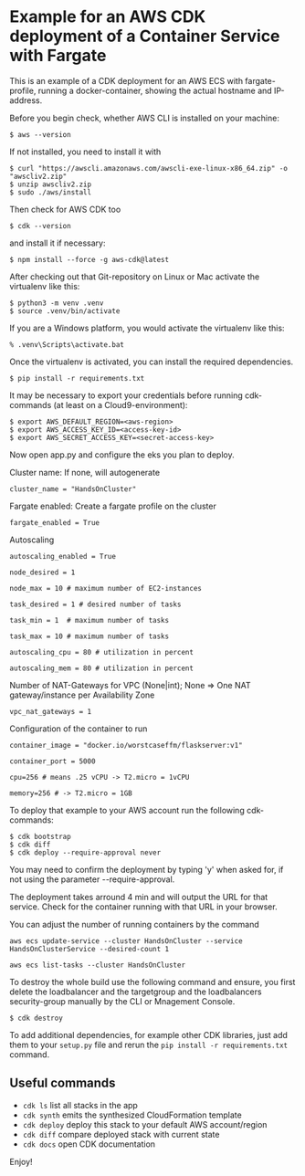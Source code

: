 
# Example for an AWS CDK deployment of a Container Service with Fargate

This is an example of a CDK deployment for an AWS ECS with fargate-profile, running a docker-container, showing the actual hostname and IP-address.

Before you begin check, whether AWS CLI is installed on your machine:

`$ aws --version`

If not installed, you need to install it with

```
$ curl "https://awscli.amazonaws.com/awscli-exe-linux-x86_64.zip" -o "awscliv2.zip"
$ unzip awscliv2.zip
$ sudo ./aws/install
```

Then check for AWS CDK too 

`$ cdk --version`

and install it if necessary:

```
$ npm install --force -g aws-cdk@latest
```

After checking out that Git-repository on Linux or Mac activate the virtualenv like this:

```
$ python3 -m venv .venv
$ source .venv/bin/activate
```

If you are a Windows platform, you would activate the virtualenv like this:

```
% .venv\Scripts\activate.bat
```

Once the virtualenv is activated, you can install the required dependencies.

```
$ pip install -r requirements.txt
```

It may be necessary to export your credentials before running cdk-commands (at least on a Cloud9-environment):

```
$ export AWS_DEFAULT_REGION=<aws-region>
$ export AWS_ACCESS_KEY_ID=<access-key-id>
$ export AWS_SECRET_ACCESS_KEY=<secret-access-key>
```

Now open app.py and configure the eks you plan to deploy.

Cluster name: If none, will autogenerate

`cluster_name = "HandsOnCluster"`

Fargate enabled: Create a fargate profile on the cluster

`fargate_enabled = True`

Autoscaling

`autoscaling_enabled = True`

`node_desired = 1`

`node_max = 10 # maximum number of EC2-instances`

`task_desired = 1 # desired number of tasks`

`task_min = 1  # maximum number of tasks`

`task_max = 10 # maximum number of tasks`

`autoscaling_cpu = 80 # utilization in percent`

`autoscaling_mem = 80 # utilization in percent`

Number of NAT-Gateways for VPC (None|int); None => One NAT gateway/instance per Availability Zone

`vpc_nat_gateways = 1`

Configuration of the container to run

`container_image = "docker.io/worstcaseffm/flaskserver:v1"`

`container_port = 5000`

`cpu=256 # means .25 vCPU -> T2.micro = 1vCPU`

`memory=256 # -> T2.micro = 1GB`

To deploy that example to your AWS account run the following cdk-commands:

```
$ cdk bootstrap
$ cdk diff
$ cdk deploy --require-approval never
```

You may need to confirm the deployment by typing 'y' when asked for, if not using the parameter --require-approval.

The deployment takes arround 4 min and will output the URL for that service. Check for the container running with that URL in your browser.

You can adjust the number of running containers by the command

`aws ecs update-service --cluster HandsOnCluster --service HandsOnClusterService --desired-count 1`

`aws ecs list-tasks --cluster HandsOnCluster`

To destroy the whole build use the following command and ensure, you first delete the loadbalancer and the targetgroup and the loadbalancers security-group manually by the CLI or Mnagement Console.

```
$ cdk destroy
```

To add additional dependencies, for example other CDK libraries, just add them to your `setup.py` file and rerun the `pip install -r requirements.txt` command.

## Useful commands

 * `cdk ls`          list all stacks in the app
 * `cdk synth`       emits the synthesized CloudFormation template
 * `cdk deploy`      deploy this stack to your default AWS account/region
 * `cdk diff`        compare deployed stack with current state
 * `cdk docs`        open CDK documentation

Enjoy!
